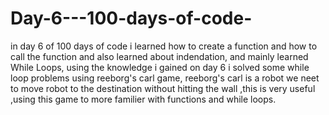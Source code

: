 # Day-6---100-days-of-code-

in day 6 of 100 days of code i learned how to create a function and how to call the function and also learned about indendation, and mainly learned While Loops, using the knowledge i gained on day 6 i solved some while loop problems using reeborg's carl game, reeborg's carl is a robot we neet to move robot to the destination without hitting the wall ,this is very useful ,using this game to more familier with functions and while loops.
